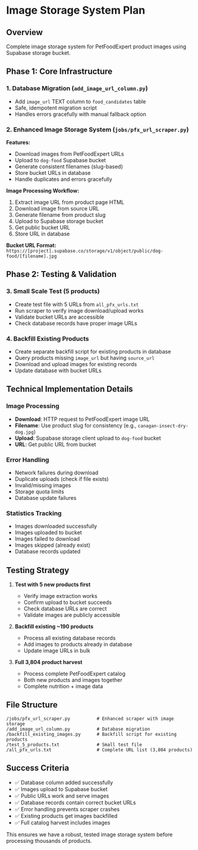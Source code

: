 # Image Storage System Plan

## Overview
Complete image storage system for PetFoodExpert product images using Supabase storage bucket.

## Phase 1: Core Infrastructure

### 1. Database Migration (`add_image_url_column.py`)
- Add `image_url` TEXT column to `food_candidates` table
- Safe, idempotent migration script
- Handles errors gracefully with manual fallback option

### 2. Enhanced Image Storage System (`jobs/pfx_url_scraper.py`)
**Features:**
- Download images from PetFoodExpert URLs
- Upload to `dog-food` Supabase bucket
- Generate consistent filenames (slug-based)
- Store bucket URLs in database
- Handle duplicates and errors gracefully

**Image Processing Workflow:**
1. Extract image URL from product page HTML
2. Download image from source URL
3. Generate filename from product slug
4. Upload to Supabase storage bucket
5. Get public bucket URL
6. Store URL in database

**Bucket URL Format:**
`https://[project].supabase.co/storage/v1/object/public/dog-food/[filename].jpg`

## Phase 2: Testing & Validation

### 3. Small Scale Test (5 products)
- Create test file with 5 URLs from `all_pfx_urls.txt`
- Run scraper to verify image download/upload works
- Validate bucket URLs are accessible
- Check database records have proper image URLs

### 4. Backfill Existing Products
- Create separate backfill script for existing products in database
- Query products missing `image_url` but having `source_url`
- Download and upload images for existing records
- Update database with bucket URLs

## Technical Implementation Details

### Image Processing
- **Download**: HTTP request to PetFoodExpert image URL
- **Filename**: Use product slug for consistency (e.g., `canagan-insect-dry-dog.jpg`)
- **Upload**: Supabase storage client upload to `dog-food` bucket
- **URL**: Get public URL from bucket

### Error Handling
- Network failures during download
- Duplicate uploads (check if file exists)
- Invalid/missing images
- Storage quota limits
- Database update failures

### Statistics Tracking
- Images downloaded successfully
- Images uploaded to bucket
- Images failed to download
- Images skipped (already exist)
- Database records updated

## Testing Strategy
1. **Test with 5 new products first**
   - Verify image extraction works
   - Confirm upload to bucket succeeds
   - Check database URLs are correct
   - Validate images are publicly accessible

2. **Backfill existing ~190 products**
   - Process all existing database records
   - Add images to products already in database
   - Update image URLs in bulk

3. **Full 3,804 product harvest**
   - Process complete PetFoodExpert catalog
   - Both new products and images together
   - Complete nutrition + image data

## File Structure
```
/jobs/pfx_url_scraper.py          # Enhanced scraper with image storage
/add_image_url_column.py          # Database migration
/backfill_existing_images.py      # Backfill script for existing products
/test_5_products.txt              # Small test file
/all_pfx_urls.txt                 # Complete URL list (3,804 products)
```

## Success Criteria
- ✅ Database column added successfully
- ✅ Images upload to Supabase bucket
- ✅ Public URLs work and serve images
- ✅ Database records contain correct bucket URLs
- ✅ Error handling prevents scraper crashes
- ✅ Existing products get images backfilled
- ✅ Full catalog harvest includes images

This ensures we have a robust, tested image storage system before processing thousands of products.